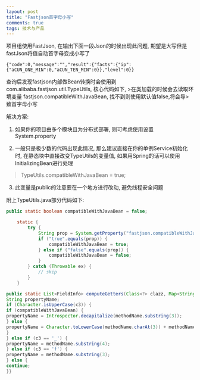 ```yaml
---
layout: post
title: "Fastjson首字母小写"
comments: true
tags: 技术与产品
---
```


项目组使用FastJson, 在输出下面一段Json的时候出现此问题, 期望是大写但是fastJson将值自动首字母变成小写了

```
{"code":0,"message":"","result":{"facts":{"ip":{"aCUN_ONE_MIN":0,"aCUN_TEN_MIN":0}},"level":0}}
```
查询后发现fastjson内部做Bean转换时会使用到 com.alibaba.fastjson.util.TypeUtils, 核心代码如下, >在类加载的时候会去读取环境变量 fastjson.compatibleWithJavaBean, 找不到则使用默认值false,将会导>致首字母小写

解决方案:

1. 如果你的项目由多个模块且为分布式部署, 则可考虑使用设置System.property

2. 一般只是极少数的代码出现此情况, 那么建议直接在你的单例Service初始化时, 在静态块中直接改变TypeUtils的变量值, 如果用Spring的话可以使用InitializingBean进行处理
> TypeUtils.compatibleWithJavaBean = true;
3. 此变量是public的注意要在一个地方进行改动, 避免线程安全问题

附上TypeUtils.java部分代码如下:

```java
public static boolean compatibleWithJavaBean = false;

    static {
        try {
            String prop = System.getProperty("fastjson.compatibleWithJavaBean");
            if ("true".equals(prop)) {
                compatibleWithJavaBean = true;
            } else if ("false".equals(prop)) {
                compatibleWithJavaBean = false;
            }
        } catch (Throwable ex) {
            // skip
        }
    }

public static List<FieldInfo> computeGetters(Class<?> clazz, Map<String, String> aliasMap, boolean sorted) {
String propertyName;
if (Character.isUpperCase(c3)) {
if (compatibleWithJavaBean) {
propertyName = Introspector.decapitalize(methodName.substring(3));
} else {
propertyName = Character.toLowerCase(methodName.charAt(3)) + methodName.substring(4);
}
} else if (c3 == '_') {
propertyName = methodName.substring(4);
} else if (c3 == 'f') {
propertyName = methodName.substring(3);
} else {
continue;
}}
```
